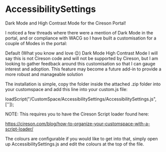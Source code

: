 # AccessibilitySettings
Dark Mode and High Contrast Mode for the Cireson Portal!

I noticed a few threads where there were a mention of Dark Mode in the portal, and or compliance with WACG so I have built a customisation for a couple of Modes in the portal:

Default (What you know and love 😉)
Dark Mode
High Contrast Mode
I will say this is not Cireson code and will not be supported by Cireson, but I am looking to gather feedback around this customisation so that I can gauge interest and adoption. This feature may become a future add-in to provide a more robust and manageable solution

The installation is simple, copy the folder inside the attached .zip folder into your customspace and add this line into your custom.js file:

loadScript("/CustomSpace/AccessibilitySettings/AccessibilitySettings.js",['']);

NOTE: This requires you to have the Cireson Script loader found here:

https://cireson.com/blog/how-to-organize-your-customspace-with-a-script-loader/

The colours are configurable if you would like to get into that, simply open up AccessibilitySettings.js and edit the colours at the top of the file.
